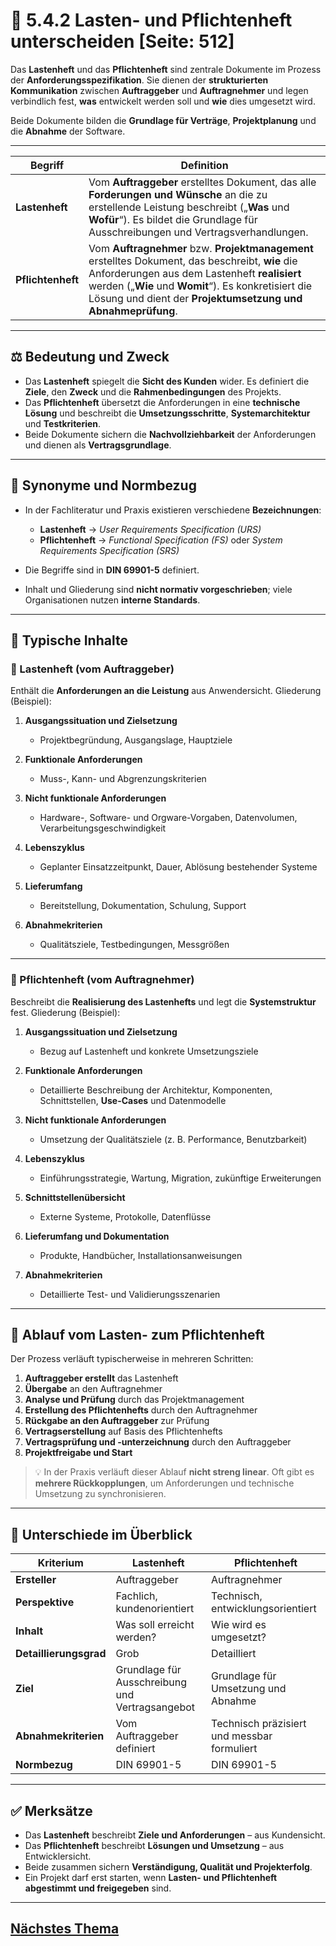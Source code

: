 # 📑 5.4.2 Lasten- und Pflichtenheft unterscheiden [Seite: 512]

Das **Lastenheft** und das **Pflichtenheft** sind zentrale Dokumente im Prozess der **Anforderungsspezifikation**. Sie dienen der **strukturierten Kommunikation** zwischen **Auftraggeber** und **Auftragnehmer** und legen verbindlich fest, **was** entwickelt werden soll und **wie** dies umgesetzt wird.

Beide Dokumente bilden die **Grundlage für Verträge**, **Projektplanung** und die **Abnahme** der Software.

---

| Begriff           | Definition                                                                                                                                                                                                                                                             |
| ----------------- | ---------------------------------------------------------------------------------------------------------------------------------------------------------------------------------------------------------------------------------------------------------------------- |
| **Lastenheft**    | Vom **Auftraggeber** erstelltes Dokument, das alle **Forderungen und Wünsche** an die zu erstellende Leistung beschreibt („**Was** und **Wofür**“). Es bildet die Grundlage für Ausschreibungen und Vertragsverhandlungen.                                             |
| **Pflichtenheft** | Vom **Auftragnehmer** bzw. **Projektmanagement** erstelltes Dokument, das beschreibt, **wie** die Anforderungen aus dem Lastenheft **realisiert** werden („**Wie** und **Womit**“). Es konkretisiert die Lösung und dient der **Projektumsetzung und Abnahmeprüfung**. |

---

## ⚖️ Bedeutung und Zweck

* Das **Lastenheft** spiegelt die **Sicht des Kunden** wider. Es definiert die **Ziele**, den **Zweck** und die **Rahmenbedingungen** des Projekts.
* Das **Pflichtenheft** übersetzt die Anforderungen in eine **technische Lösung** und beschreibt die **Umsetzungsschritte**, **Systemarchitektur** und **Testkriterien**.
* Beide Dokumente sichern die **Nachvollziehbarkeit** der Anforderungen und dienen als **Vertragsgrundlage**.

---

## 📘 Synonyme und Normbezug

* In der Fachliteratur und Praxis existieren verschiedene **Bezeichnungen**:

  * **Lastenheft** → *User Requirements Specification (URS)*
  * **Pflichtenheft** → *Functional Specification (FS)* oder *System Requirements Specification (SRS)*
* Die Begriffe sind in **DIN 69901-5** definiert.
* Inhalt und Gliederung sind **nicht normativ vorgeschrieben**; viele Organisationen nutzen **interne Standards**.

---

## 🧩 Typische Inhalte

### 🔹 Lastenheft (vom Auftraggeber)

Enthält die **Anforderungen an die Leistung** aus Anwendersicht.
Gliederung (Beispiel):

1. **Ausgangssituation und Zielsetzung**

   * Projektbegründung, Ausgangslage, Hauptziele
2. **Funktionale Anforderungen**

   * Muss-, Kann- und Abgrenzungskriterien
3. **Nicht funktionale Anforderungen**

   * Hardware-, Software- und Orgware-Vorgaben, Datenvolumen, Verarbeitungsgeschwindigkeit
4. **Lebenszyklus**

   * Geplanter Einsatzzeitpunkt, Dauer, Ablösung bestehender Systeme
5. **Lieferumfang**

   * Bereitstellung, Dokumentation, Schulung, Support
6. **Abnahmekriterien**

   * Qualitätsziele, Testbedingungen, Messgrößen

---

### 🔹 Pflichtenheft (vom Auftragnehmer)

Beschreibt die **Realisierung des Lastenhefts** und legt die **Systemstruktur** fest.
Gliederung (Beispiel):

1. **Ausgangssituation und Zielsetzung**

   * Bezug auf Lastenheft und konkrete Umsetzungsziele
2. **Funktionale Anforderungen**

   * Detaillierte Beschreibung der Architektur, Komponenten, Schnittstellen, **Use-Cases** und Datenmodelle
3. **Nicht funktionale Anforderungen**

   * Umsetzung der Qualitätsziele (z. B. Performance, Benutzbarkeit)
4. **Lebenszyklus**

   * Einführungsstrategie, Wartung, Migration, zukünftige Erweiterungen
5. **Schnittstellenübersicht**

   * Externe Systeme, Protokolle, Datenflüsse
6. **Lieferumfang und Dokumentation**

   * Produkte, Handbücher, Installationsanweisungen
7. **Abnahmekriterien**

   * Detaillierte Test- und Validierungsszenarien

---

## 🔄 Ablauf vom Lasten- zum Pflichtenheft

Der Prozess verläuft typischerweise in mehreren Schritten:

1. **Auftraggeber erstellt** das Lastenheft
2. **Übergabe** an den Auftragnehmer
3. **Analyse und Prüfung** durch das Projektmanagement
4. **Erstellung des Pflichtenhefts** durch den Auftragnehmer
5. **Rückgabe an den Auftraggeber** zur Prüfung
6. **Vertragserstellung** auf Basis des Pflichtenhefts
7. **Vertragsprüfung und -unterzeichnung** durch den Auftraggeber
8. **Projektfreigabe und Start**

> 💡 In der Praxis verläuft dieser Ablauf **nicht streng linear**.
> Oft gibt es **mehrere Rückkopplungen**, um Anforderungen und technische Umsetzung zu synchronisieren.

---

## 🧱 Unterschiede im Überblick

| Kriterium              | Lastenheft                                      | Pflichtenheft                               |
| ---------------------- | ----------------------------------------------- | ------------------------------------------- |
| **Ersteller**          | Auftraggeber                                    | Auftragnehmer                               |
| **Perspektive**        | Fachlich, kundenorientiert                      | Technisch, entwicklungsorientiert           |
| **Inhalt**             | Was soll erreicht werden?                       | Wie wird es umgesetzt?                      |
| **Detaillierungsgrad** | Grob                                            | Detailliert                                 |
| **Ziel**               | Grundlage für Ausschreibung und Vertragsangebot | Grundlage für Umsetzung und Abnahme         |
| **Abnahmekriterien**   | Vom Auftraggeber definiert                      | Technisch präzisiert und messbar formuliert |
| **Normbezug**          | DIN 69901-5                                     | DIN 69901-5                                 |

---

## ✅ Merksätze

* Das **Lastenheft** beschreibt **Ziele und Anforderungen** – aus Kundensicht.
* Das **Pflichtenheft** beschreibt **Lösungen und Umsetzung** – aus Entwicklersicht.
* Beide zusammen sichern **Verständigung, Qualität und Projekterfolg**.
* Ein Projekt darf erst starten, wenn **Lasten- und Pflichtenheft abgestimmt und freigegeben** sind.



---

## [Nächstes Thema](./5.4.3_Den_Entwurfsprozess_beschreiben.md)